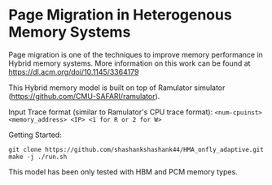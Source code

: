 # Page Migration in Heterogenous Memory Systems

Page migration is one of the techniques to improve memory performance in Hybrid memory systems. More information on this work can be found at https://dl.acm.org/doi/10.1145/3364179

This Hybrid memory model is built on top of Ramulator simulator (https://github.com/CMU-SAFARI/ramulator).

Input Trace format (similar to Ramulator's CPU trace format):
`<num-cpuinst> <memory_address> <IP> <1 for R or 2 for W>`

Getting Started:

`git clone https://github.com/shashankshashank44/HMA_onfly_adaptive.git
make -j
./run.sh`

This model has been only tested with HBM and PCM memory types.

